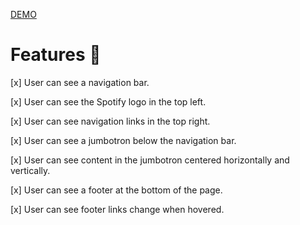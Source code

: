 [DEMO](https://spotify-landingppage.netlify.app/)

# Features 🎯

[x] User can see a navigation bar.

[x] User can see the Spotify logo in the top left.

[x] User can see navigation links in the top right.

[x] User can see a jumbotron below the navigation bar.

[x] User can see content in the jumbotron centered horizontally and vertically.

[x] User can see a footer at the bottom of the page.

[x] User can see footer links change when hovered.
